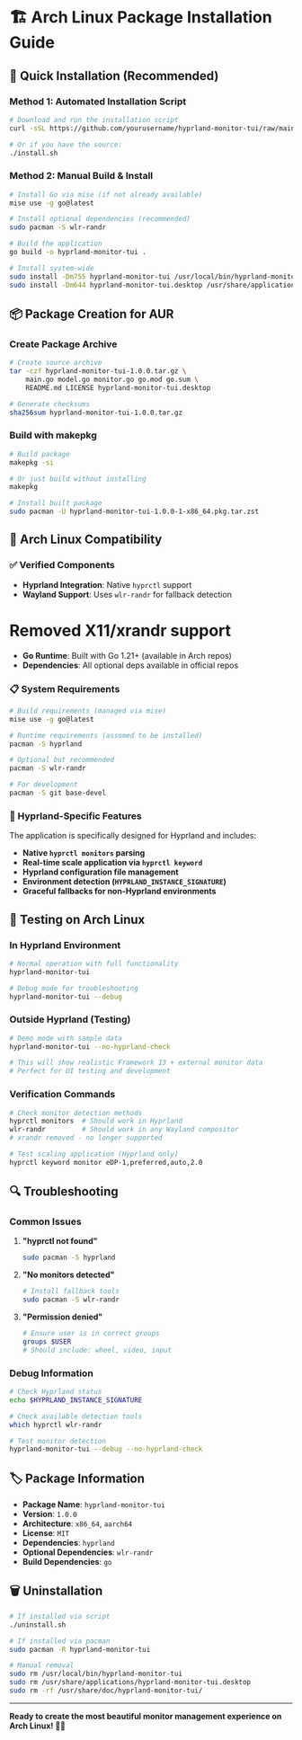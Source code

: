 # 🏗️ Arch Linux Package Installation Guide

## 🚀 Quick Installation (Recommended)

### Method 1: Automated Installation Script

```bash
# Download and run the installation script
curl -sSL https://github.com/yourusername/hyprland-monitor-tui/raw/main/install.sh | bash

# Or if you have the source:
./install.sh
```

### Method 2: Manual Build & Install

```bash
# Install Go via mise (if not already available)
mise use -g go@latest

# Install optional dependencies (recommended)
sudo pacman -S wlr-randr

# Build the application
go build -o hyprland-monitor-tui .

# Install system-wide
sudo install -Dm755 hyprland-monitor-tui /usr/local/bin/hyprland-monitor-tui
sudo install -Dm644 hyprland-monitor-tui.desktop /usr/share/applications/hyprland-monitor-tui.desktop
```

## 📦 Package Creation for AUR

### Create Package Archive

```bash
# Create source archive
tar -czf hyprland-monitor-tui-1.0.0.tar.gz \
    main.go model.go monitor.go go.mod go.sum \
    README.md LICENSE hyprland-monitor-tui.desktop

# Generate checksums
sha256sum hyprland-monitor-tui-1.0.0.tar.gz
```

### Build with makepkg

```bash
# Build package
makepkg -si

# Or just build without installing
makepkg

# Install built package
sudo pacman -U hyprland-monitor-tui-1.0.0-1-x86_64.pkg.tar.zst
```

## 🔧 Arch Linux Compatibility

### ✅ Verified Components

- **Hyprland Integration**: Native `hyprctl` support
- **Wayland Support**: Uses `wlr-randr` for fallback detection
# Removed X11/xrandr support
- **Go Runtime**: Built with Go 1.21+ (available in Arch repos)
- **Dependencies**: All optional deps available in official repos

### 📋 System Requirements

```bash
# Build requirements (managed via mise)
mise use -g go@latest

# Runtime requirements (assumed to be installed)
pacman -S hyprland

# Optional but recommended
pacman -S wlr-randr

# For development
pacman -S git base-devel
```

### 🎯 Hyprland-Specific Features

The application is specifically designed for Hyprland and includes:

- **Native `hyprctl monitors` parsing**
- **Real-time scale application via `hyprctl keyword`**
- **Hyprland configuration file management**
- **Environment detection (`HYPRLAND_INSTANCE_SIGNATURE`)**
- **Graceful fallbacks for non-Hyprland environments**

## 🧪 Testing on Arch Linux

### In Hyprland Environment

```bash
# Normal operation with full functionality
hyprland-monitor-tui

# Debug mode for troubleshooting
hyprland-monitor-tui --debug
```

### Outside Hyprland (Testing)

```bash
# Demo mode with sample data
hyprland-monitor-tui --no-hyprland-check

# This will show realistic Framework 13 + external monitor data
# Perfect for UI testing and development
```

### Verification Commands

```bash
# Check monitor detection methods
hyprctl monitors  # Should work in Hyprland
wlr-randr         # Should work in any Wayland compositor
# xrandr removed - no longer supported

# Test scaling application (Hyprland only)
hyprctl keyword monitor eDP-1,preferred,auto,2.0
```

## 🔍 Troubleshooting

### Common Issues

1. **"hyprctl not found"**
   ```bash
   sudo pacman -S hyprland
   ```

2. **"No monitors detected"**
   ```bash
   # Install fallback tools
   sudo pacman -S wlr-randr
   ```

3. **"Permission denied"**
   ```bash
   # Ensure user is in correct groups
   groups $USER
   # Should include: wheel, video, input
   ```

### Debug Information

```bash
# Check Hyprland status
echo $HYPRLAND_INSTANCE_SIGNATURE

# Check available detection tools
which hyprctl wlr-randr

# Test monitor detection
hyprland-monitor-tui --debug --no-hyprland-check
```

## 🏷️ Package Information

- **Package Name**: `hyprland-monitor-tui`
- **Version**: `1.0.0`
- **Architecture**: `x86_64`, `aarch64`
- **License**: `MIT`
- **Dependencies**: `hyprland`
- **Optional Dependencies**: `wlr-randr`
- **Build Dependencies**: `go`

## 🗑️ Uninstallation

```bash
# If installed via script
./uninstall.sh

# If installed via pacman
sudo pacman -R hyprland-monitor-tui

# Manual removal
sudo rm /usr/local/bin/hyprland-monitor-tui
sudo rm /usr/share/applications/hyprland-monitor-tui.desktop
sudo rm -rf /usr/share/doc/hyprland-monitor-tui/
```

---

**Ready to create the most beautiful monitor management experience on Arch Linux! 🎨✨** 